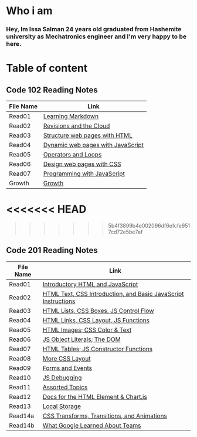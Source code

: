 # Who i am
### Hey, Im Issa Salman 24 years old graduated from Hashemite university as Mechatronics engineer and I'm very happy to be here.

# Table of content 
## Code 102 Reading Notes

| File Name | Link | 
| --------------- | --------------- |
| Read01 | [Learning Markdown](https://issasalman.github.io/reading-notes/102/read01) | 
| Read02 | [Revisions and the Cloud](https://issasalman.github.io/reading-notes/102/read02) | 
| Read03 | [Structure web pages with HTML](https://issasalman.github.io/reading-notes/102/read03) |
| Read04 | [Dynamic web pages with JavaScript](https://issasalman.github.io/reading-notes/102/read04) | 
| Read05 | [Operators and Loops](https://issasalman.github.io/reading-notes/102/read05) | 
| Read06 | [Design web pages with CSS	](https://issasalman.github.io/reading-notes/102/read06) |
| Read07 | [Programming with JavaScript	](https://issasalman.github.io/reading-notes/102/read07) | 
| Growth |[Growth](https://issasalman.github.io/reading-notes/201/Growth) |
<<<<<<< HEAD
=======

>>>>>>> 5b4f3899b4e002096df6efcfe9517cd72e5be7af



## Code 201 Reading Notes


| File Name | Link | 
| --------------- | --------------- |
| Read01 | [Introductory HTML and JavaScript](https://issasalman.github.io/reading-notes/201/read01) | 
| Read02 | [HTML Text, CSS Introduction, and Basic JavaScript Instructions](https://issasalman.github.io/reading-notes/201/read02) | 
| Read03 | [HTML Lists, CSS Boxes, JS Control Flow](https://issasalman.github.io/reading-notes/201/read03) |
| Read04 | [HTML Links, CSS Layout, JS Functions](https://issasalman.github.io/reading-notes/201/read04) | 
| Read05 | [HTML Images; CSS Color & Text](https://issasalman.github.io/reading-notes/201/read05) | 
| Read06 | [JS Object Literals; The DOM	](https://issasalman.github.io/reading-notes/201/read06) |
| Read07 | [HTML Tables; JS Constructor Functions	](https://issasalman.github.io/reading-notes/201/read07) | 
| Read08 |[More CSS Layout](https://issasalman.github.io/reading-notes/201/read08) |
| Read09 | [Forms and Events](https://issasalman.github.io/reading-notes/201/read09) | 
| Read10 | [JS Debugging	](https://issasalman.github.io/reading-notes/201/read10) |
| Read11 | [Assorted Topics	](https://issasalman.github.io/reading-notes/201/read11) | 
| Read12 |[Docs for the HTML <canvas> Element & Chart.js](https://issasalman.github.io/reading-notes/201/read12) |
| Read13 | [Local Storage	](https://issasalman.github.io/reading-notes/201/read13) |
| Read14a | [CSS Transforms, Transitions, and Animations	](https://issasalman.github.io/reading-notes/201/read14a) | 
| Read14b|[What Google Learned About Teams](https://issasalman.github.io/reading-notes/201/read14b) |
                                            



